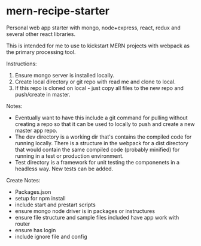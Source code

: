 # mern-recipe-starter
Personal web app starter with mongo, node+express, react, redux and several other react libraries.

This is intended for me to use to kickstart MERN projects with webpack as the primary processing tool.

Instructions:

1. Ensure mongo server is installed locally.
2. Create local directory or git repo with read me and clone to local.
3. If this repo is cloned on local - just copy all files to the new repo and push/create in master.


Notes:

* Eventually want to have this include a git command for pulling without creating a repo so that it can be used to locally to push and create a new master app repo.
* The dev directory is a working dir that's contains the compiled code for running locally. There is a structure in the webpack for a dist directory that would contain the same compiled code (probably minified) for running in a test or production environment.
* Test directory is a framework for unit testing the componenets in a headless way. New tests can be added.



Create Notes:

* Packages.json
* setup for npm install
* include start and prestart scripts
* ensure mongo node driver is in packages or instructures
* ensure file structure and sample files included have app work with router
* ensure has login 
* include ignore file and config



